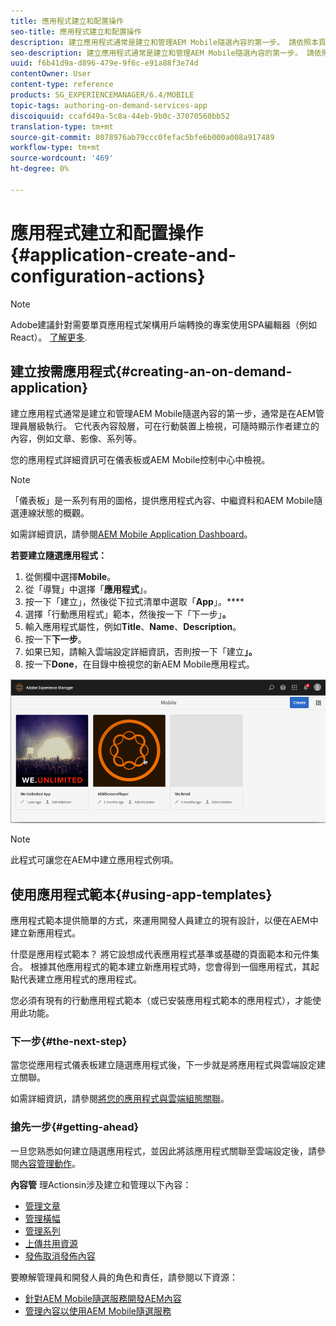 ```yaml
---
title: 應用程式建立和配置操作
seo-title: 應用程式建立和配置操作
description: 建立應用程式通常是建立和管理AEM Mobile隨選內容的第一步。 請依照本頁進一步瞭解。
seo-description: 建立應用程式通常是建立和管理AEM Mobile隨選內容的第一步。 請依照本頁進一步瞭解。
uuid: f6b41d9a-d896-479e-9f6c-e91a88f3e74d
contentOwner: User
content-type: reference
products: SG_EXPERIENCEMANAGER/6.4/MOBILE
topic-tags: authoring-on-demand-services-app
discoiquuid: ccafd49a-5c8a-44eb-9b0c-37070560bb52
translation-type: tm+mt
source-git-commit: 8078976ab79ccc0fefac5bfe6b000a008a917489
workflow-type: tm+mt
source-wordcount: '469'
ht-degree: 0%

---
```



# 應用程式建立和配置操作{#application-create-and-configuration-actions}

>[!NOTE]
>
>Adobe建議針對需要單頁應用程式架構用戶端轉換的專案使用SPA編輯器（例如React）。 [了解更多](/help/sites-developing/spa-overview.md).

## 建立按需應用程式{#creating-an-on-demand-application}

建立應用程式通常是建立和管理AEM Mobile隨選內容的第一步，通常是在AEM管理員層級執行。 它代表內容殼層，可在行動裝置上檢視，可隨時顯示作者建立的內容，例如文章、影像、系列等。

您的應用程式詳細資訊可在儀表板或AEM Mobile控制中心中檢視。

>[!NOTE]
>
>「儀表板」是一系列有用的圖格，提供應用程式內容、中繼資料和AEM Mobile隨選連線狀態的概觀。
>
>如需詳細資訊，請參閱[AEM Mobile Application Dashboard](/help/mobile/mobile-apps-ondemand-application-dashboard.md)。

**若要建立隨選應用程式：**

1. 從側欄中選擇&#x200B;**Mobile**。
1. 從「導覽」中選擇「**應用程式**」。
1. 按一下「建立」，然後從下拉式清單中選取「**App**」。****
1. 選擇「行動應用程式」範本，然後按一下「下一步」**。**
1. 輸入應用程式屬性，例如&#x200B;**Title**、**Name**、**Description**。
1. 按一下&#x200B;**下一步**。
1. 如果已知，請輸入雲端設定詳細資訊，否則按一下「建立&#x200B;**」。**
1. 按一下&#x200B;**Done**，在目錄中檢視您的新AEM Mobile應用程式。

![chlimage_1](assets/chlimage_1.gif)

>[!NOTE]
>
>此程式可讓您在AEM中建立應用程式例項。

## 使用應用程式範本{#using-app-templates}

應用程式範本提供簡單的方式，來運用開發人員建立的現有設計，以便在AEM中建立新應用程式。

什麼是應用程式範本？ 將它設想成代表應用程式基準或基礎的頁面範本和元件集合。
根據其他應用程式的範本建立新應用程式時，您會得到一個應用程式，其起點代表建立應用程式的應用程式。

您必須有現有的行動應用程式範本（或已安裝應用程式範本的應用程式），才能使用此功能。

### 下一步{#the-next-step}

當您從應用程式儀表板建立隨選應用程式後，下一步就是將應用程式與雲端設定建立關聯。

如需詳細資訊，請參閱[將您的應用程式與雲端組態關聯](/help/mobile/mobile-on-demand-associating-an-on-demand-app-to-cloud-configuration.md)。

### 搶先一步{#getting-ahead}

一旦您熟悉如何建立隨選應用程式，並因此將該應用程式關聯至雲端設定後，請參閱[內容管理動作](/help/mobile/mobile-apps-ondemand-manage-content-ondemand.md)。

**內容管** 理Actionsin涉及建立和管理以下內容：

* [管理文章](/help/mobile/mobile-on-demand-managing-articles.md)
* [管理橫幅](/help/mobile/mobile-on-demand-managing-banners.md)
* [管理系列](/help/mobile/mobile-on-demand-managing-collections.md)
* [上傳共用資源](/help/mobile/mobile-on-demand-shared-resources.md)
* [發佈取消發佈內容](/help/mobile/mobile-on-demand-publishing-unpublishing.md)

要瞭解管理員和開發人員的角色和責任，請參閱以下資源：

* [針對AEM Mobile隨選服務開發AEM內容](/help/mobile/aem-mobile-on-demand.md)
* [管理內容以使用AEM Mobile隨選服務](/help/mobile/aem-mobile.md)
